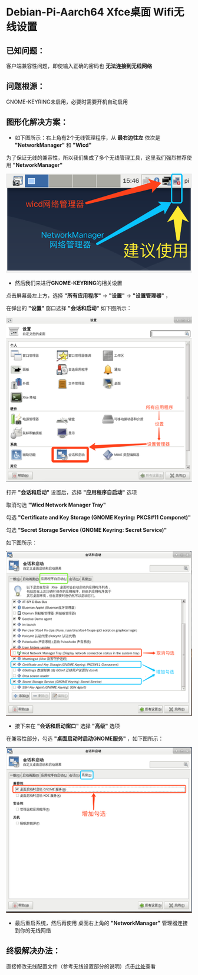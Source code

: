 # Debian-Pi-Aarch64 Xfce桌面  Wifi无线设置

## 已知问题：

客户端兼容性问题，即使输入正确的密码也 **无法连接到无线网络**

## 问题根源：

GNOME-KEYRING未启用，必要时需要开机自动启用

## 图形化解决方案：

- 如下图所示：右上角有2个无线管理程序，从 **最右边往左** 依次是 **"NetworkManager"** 和 **"Wicd"**

为了保证无线的兼容性，所以我们集成了多个无线管理工具，这里我们强烈推荐使用 **"NetworkManager"**

![wifi0](../images/wifi-key/wifi-key0.png)

- 然后我们来进行**GNOME-KEYRING**的相关设置

点击屏幕最左上方，选择 **"所有应用程序"** -> **"设置"** -> **"设置管理器"** ，

在弹出的 **"设置"** 窗口选择 **"会话和启动"** 如下图所示：

![wifi1](../images/wifi-key/wifi-key1.png)

打开 **"会话和启动"** 设置后，选择 **"应用程序自启动"** 选项

取消勾选 **"Wicd Network Manager Tray"**

勾选 **"Certificate and Key Storage (GNOME Keyring: PKCS#11 Componet)"**

勾选 **"Secret Storage Service (GNOME Keyring: Secret Service)"**

如下图所示：

![wifi2](../images/wifi-key/wifi-key2.png)

- 接下来在 **"会话和启动窗口"** 选择 **"高级"** 选项

在兼容性部分，勾选 **"桌面启动时启动GNOME服务"** ，如下图所示：

![wifi3](../images/wifi-key/wifi-key3.png)

- 最后重启系统，然后再使用 桌面右上角的 **"NetworkManager"** 管理器连接到你的无线网络


## 终极解决办法：

直接修改无线配置文件（参考无线设置部分的说明）点击[此处](../README.md#%E7%BD%91%E7%BB%9C%E9%A2%84%E9%85%8D%E7%BD%AE)查看
